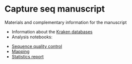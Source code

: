 # Capture seq manuscript

Materials and complementary information for the manuscript

* Information about the [Kraken databases](kraken_dbs/README.md)
* Analysis notebooks:
- [Sequence quality control](notebooks/1_qc.ipynb)
- [Mapping](notebooks/2_mapping.ipynb)
- [Statistics report](notebooks/3_report.ipynb)
